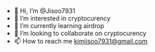 - 👋 Hi, I’m @Jisoo7931
- 👀 I’m interested in cryptocurency
- 🌱 I’m currently learning airdrop
- 💞️ I’m looking to collaborate on cryptocurency
- 📫 How to reach me kimjisoo7931@gmail.com

<!---
Jisoo7931/Jisoo7931 is a ✨ special ✨ repository because its `README.md` (this file) appears on your GitHub profile.
You can click the Preview link to take a look at your changes.
--->
